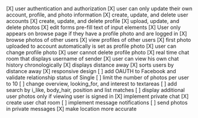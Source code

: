 [X] user authentication and authorization
[X] user can only update their own account, profile, and photo information
[X] create, update, and delete user accounts
[X] create, update, and delete profile
[X] upload, update, and delete photos
[X] edit forms pre-fill text of input elements
[X] User only appears on browse page if they have a profile photo and are logged in
[X] browse photos of other users
[X] view profiles of other users
[X] first photo uploaded to account automatically is set as profile photo
[X] user can change profile photo
[X] user cannot delete profile photo
[X] real time chat room that displays username of sender
[X] user can view his own chat history chronologically
[X] displays distance away
[X] sorts users by distance away
[X] responsive design
[ ] add OAUTH to Facebook and validate relationship status of Single
[ ] limit the number of photos per user to 10
[ ] change overview, looking_for, and interest to textareas
[ ] add search by i_like, body_hair, position and list matches
[ ] display additional user photos only if viewing user is signed in
[X] implement private chat
[X] create user chat room
[ ] implement message notifications
[ ] send photos in private messages
[X] make location more accurate
